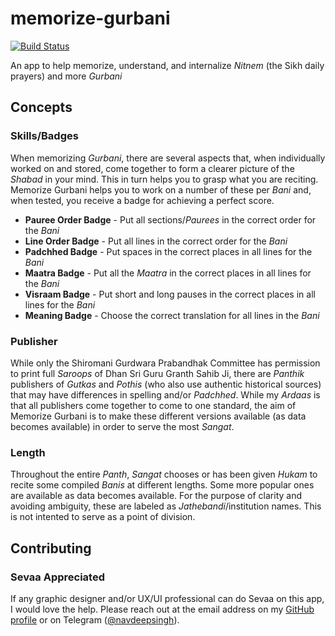 # memorize-gurbani
[![Build Status](https://travis-ci.org/navdeepsinghkhalsa/memorize-gurbani.svg?branch=master)](https://travis-ci.org/navdeepsinghkhalsa/memorize-gurbani)

An app to help memorize, understand, and internalize *Nitnem* (the Sikh daily prayers) and more *Gurbani*

## Concepts
### Skills/Badges
When memorizing *Gurbani*, there are several aspects that, when individually worked on and stored, come together to form a clearer picture of the *Shabad* in your mind. This in turn helps you to grasp what you are reciting. Memorize Gurbani helps you to work on a number of these per *Bani* and, when tested, you receive a badge for achieving a perfect score.

* **Pauree Order Badge** - Put all sections/*Paurees* in the correct order for the *Bani*
* **Line Order Badge** - Put all lines in the correct order for the *Bani*
* **Padchhed Badge** - Put spaces in the correct places in all lines for the *Bani*
* **Maatra Badge** - Put all the *Maatra* in the correct places in all lines for the *Bani*
* **Visraam Badge** - Put short and long pauses in the correct places in all lines for the *Bani*
* **Meaning Badge** - Choose the correct translation for all lines in the *Bani*

### Publisher
While only the Shiromani Gurdwara Prabandhak Committee has permission to print full *Saroops* of Dhan Sri Guru Granth Sahib Ji, there are *Panthik* publishers of *Gutkas* and *Pothis* (who also use authentic historical sources) that may have differences in spelling and/or *Padchhed*. While my *Ardaas* is that all publishers come together to come to one standard, the aim of Memorize Gurbani is to make these different versions available (as data becomes available) in order to serve the most *Sangat*.

### Length
Throughout the entire *Panth*, *Sangat* chooses or has been given *Hukam* to recite some compiled *Banis* at different lengths. Some more popular ones are available as data becomes available. For the purpose of clarity and avoiding ambiguity, these are labeled as *Jathebandi*/institution names. This is not intented to serve as a point of division.

## Contributing
### Sevaa Appreciated
If any graphic designer and/or UX/UI professional can do Sevaa on this app, I would love the help. Please reach out at the email address on my [GitHub profile](https://github.com/navdeepsinghkhalsa) or on Telegram ([@navdeepsingh](https://telegram.me/navdeepsingh)).